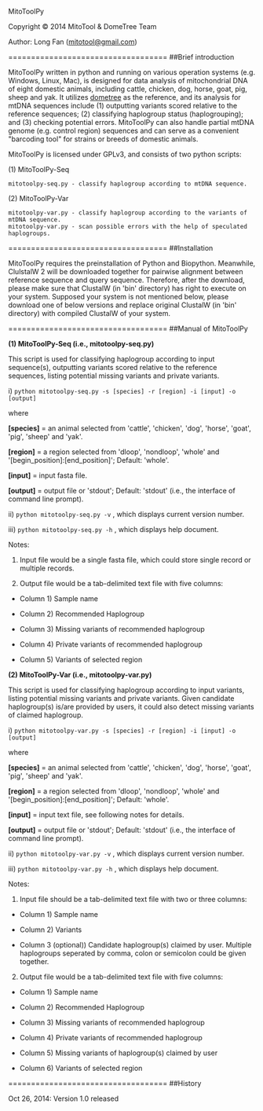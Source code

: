 MitoToolPy

Copyright © 2014 MitoTool & DomeTree Team 

Author: Long Fan (mitotool@gmail.com)

===================================
##Brief introduction

MitoToolPy written in python and running on various operation systems (e.g. Windows, Linux, Mac), is designed for data analysis of mitochondrial DNA of eight domestic animals, including cattle, chicken, dog, horse, goat, pig, sheep and yak. It utilizes [dometree][1] as the reference, and its analysis for mtDNA sequences include (1) outputting variants scored relative to the reference sequences; (2) classifying haplogroup status (haplogrouping); and (3) checking potential errors. MitoToolPy can also handle partial mtDNA genome (e.g. control region) sequences and can serve as a convenient "barcoding tool" for strains or breeds of domestic animals.

MitoToolPy is licensed under GPLv3, and consists of two python scripts:

(1) MitoToolPy-Seq

    mitotoolpy-seq.py - classify haplogroup according to mtDNA sequence.

(2) MitoToolPy-Var

    mitotoolpy-var.py - classify haplogroup according to the variants of mtDNA sequence.
    mitotoolpy-var.py - scan possible errors with the help of speculated haplogroups.


===================================
##Installation

MitoToolPy requires the preinstallation of Python and Biopython. Meanwhile, ClulstalW 2 will be downloaded together for pairwise alignment between reference sequence and query sequence. Therefore, after the download, please make sure that ClustalW (in 'bin' directory) has right to execute on your system. Supposed your system is not mentioned below, please download one of below versions and replace original ClustalW (in 'bin' directory) with compiled ClustalW of your system.


===================================
##Manual of MitoToolPy

**(1) MitoToolPy-Seq (i.e., mitotoolpy-seq.py)**

This script is used for classifying haplogroup according to input sequence(s), outputting variants scored relative to the reference sequences, listing potential missing variants and private variants.

i) `python mitotoolpy-seq.py -s [species] -r [region] -i [input] -o [output]`

where

**[species]** = an animal selected from 'cattle', 'chicken', 'dog', 'horse', 'goat', 'pig', 'sheep' and 'yak'.

**[region]** = a region selected from 'dloop', 'nondloop', 'whole' and '[begin_position]:[end_position]'; Default: 'whole'.

**[input]** = input fasta file.

**[output]** = output file or 'stdout'; Default: 'stdout' (i.e., the interface of command line prompt).

ii) `python mitotoolpy-seq.py -v` , which displays current version number.

iii) `python mitotoolpy-seq.py -h` , which displays help document.

Notes:

1. Input file would be a single fasta file, which could store single record or multiple records.

2. Output file would be a tab-delimited text file with five columns:

* Column 1)  Sample name

* Column 2)  Recommended Haplogroup

* Column 3)  Missing variants of recommended haplogroup

* Column 4)  Private variants of recommended haplogroup

* Column 5)  Variants of selected region                   


**(2) MitoToolPy-Var (i.e., mitotoolpy-var.py)**

This script is used for classifying haplogroup according to input variants, listing potential missing variants and private variants. Given candidate haplogroup(s) is/are provided by users, it could also detect missing variants of claimed haplogroup.

i) `python mitotoolpy-var.py -s [species] -r [region] -i [input] -o [output]`

where

**[species]** = an animal selected from 'cattle', 'chicken', 'dog', 'horse', 'goat', 'pig', 'sheep' and 'yak'.

**[region]** = a region selected from 'dloop', 'nondloop', 'whole' and '[begin_position]:[end_position]'; Default: 'whole'.

**[input]** = input text file, see following notes for details.

**[output]** = output file or 'stdout'; Default: 'stdout' (i.e., the interface of command line prompt).

ii) `python mitotoolpy-var.py -v` , which displays current version number.

iii) `python mitotoolpy-var.py -h` , which displays help document.

Notes:

1. Input file should be a tab-delimited text file with two or three columns:

* Column 1)  Sample name

* Column 2)  Variants

* Column 3 (optional))  Candidate haplogroup(s) claimed by user. Multiple haplogroups seperated by comma, colon or semicolon could be given together.

2. Output file would be a tab-delimited text file with five columns:

* Column 1)  Sample name

* Column 2)  Recommended Haplogroup

* Column 3)  Missing variants of recommended haplogroup

* Column 4)  Private variants of recommended haplogroup

* Column 5)  Missing variants of haplogroup(s) claimed by user

* Column 6)  Variants of selected region                   


===================================
##History

Oct 26, 2014: Version 1.0 released

[1]: http://www.dometree.org